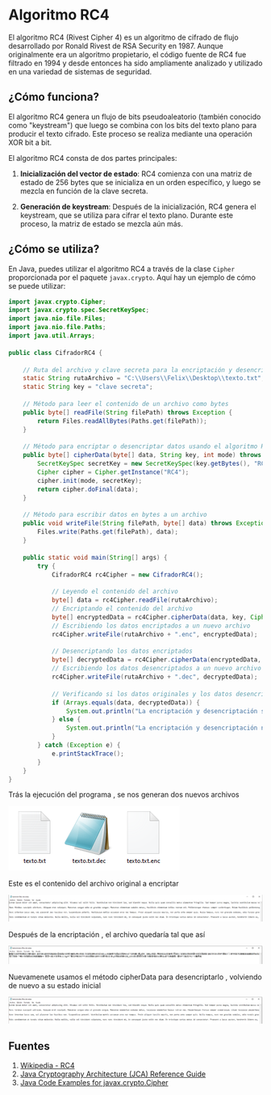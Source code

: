 # Algoritmo RC4

El algoritmo RC4 (Rivest Cipher 4) es un algoritmo de cifrado de flujo desarrollado por Ronald Rivest de RSA Security en 1987. Aunque originalmente era un algoritmo propietario, el código fuente de RC4 fue filtrado en 1994 y desde entonces ha sido ampliamente analizado y utilizado en una variedad de sistemas de seguridad.

## ¿Cómo funciona?

El algoritmo RC4 genera un flujo de bits pseudoaleatorio (también conocido como "keystream") que luego se combina con los bits del texto plano para producir el texto cifrado. Este proceso se realiza mediante una operación XOR bit a bit.

El algoritmo RC4 consta de dos partes principales:

1. **Inicialización del vector de estado**: RC4 comienza con una matriz de estado de 256 bytes que se inicializa en un orden específico, y luego se mezcla en función de la clave secreta.

2. **Generación de keystream**: Después de la inicialización, RC4 genera el keystream, que se utiliza para cifrar el texto plano. Durante este proceso, la matriz de estado se mezcla aún más.

## ¿Cómo se utiliza?

En Java, puedes utilizar el algoritmo RC4 a través de la clase `Cipher` proporcionada por el paquete `javax.crypto`. Aquí hay un ejemplo de cómo se puede utilizar:

```java
import javax.crypto.Cipher;
import javax.crypto.spec.SecretKeySpec;
import java.nio.file.Files;
import java.nio.file.Paths;
import java.util.Arrays;

public class CifradorRC4 {

    // Ruta del archivo y clave secreta para la encriptación y desencriptación
    static String rutaArchivo = "C:\\Users\\Felix\\Desktop\\texto.txt";
    static String key = "clave secreta";

    // Método para leer el contenido de un archivo como bytes
    public byte[] readFile(String filePath) throws Exception {
        return Files.readAllBytes(Paths.get(filePath));
    }

    // Método para encriptar o desencriptar datos usando el algoritmo RC4
    public byte[] cipherData(byte[] data, String key, int mode) throws Exception {
        SecretKeySpec secretKey = new SecretKeySpec(key.getBytes(), "RC4");
        Cipher cipher = Cipher.getInstance("RC4");
        cipher.init(mode, secretKey);
        return cipher.doFinal(data);
    }

    // Método para escribir datos en bytes a un archivo
    public void writeFile(String filePath, byte[] data) throws Exception {
        Files.write(Paths.get(filePath), data);
    }

    public static void main(String[] args) {
        try {
            CifradorRC4 rc4Cipher = new CifradorRC4();

            // Leyendo el contenido del archivo
            byte[] data = rc4Cipher.readFile(rutaArchivo);
            // Encriptando el contenido del archivo
            byte[] encryptedData = rc4Cipher.cipherData(data, key, Cipher.ENCRYPT_MODE);
            // Escribiendo los datos encriptados a un nuevo archivo
            rc4Cipher.writeFile(rutaArchivo + ".enc", encryptedData);

            // Desencriptando los datos encriptados
            byte[] decryptedData = rc4Cipher.cipherData(encryptedData, key, Cipher.DECRYPT_MODE);
            // Escribiendo los datos desencriptados a un nuevo archivo
            rc4Cipher.writeFile(rutaArchivo + ".dec", decryptedData);

            // Verificando si los datos originales y los datos desencriptados son iguales
            if (Arrays.equals(data, decryptedData)) {
                System.out.println("La encriptación y desencriptación se han realizado correctamente.");
            } else {
                System.out.println("La encriptación y desencriptación no se han realizado correctamente.");
            }
        } catch (Exception e) {
            e.printStackTrace();
        }
    }
}
```

Trás la ejecución del programa , se nos generan dos nuevos archivos

![Ejecución del Programa](src/imagenes/ejec.PNG)

Este es el contenido del archivo original a encriptar

![Contenido del archivo a encriptar](src/imagenes/contenido_texto.PNG)

Después de la encriptación , el archivo quedaría tal que así

![Contenido del archivo encriptado](src/imagenes/encriptado.PNG)

Nuevamenete usamos el método cipherData para desencriptarlo , volviendo de nuevo a su estado inicial

![Contenido del archivo desencriptado](src/imagenes/desencriptado.PNG)

## Fuentes

1. [Wikipedia - RC4](https://es.wikipedia.org/wiki/RC4)
2. [Java Cryptography Architecture (JCA) Reference Guide](https://docs.oracle.com/javase/8/docs/technotes/guides/security/crypto/CryptoSpec.html)
3. [Java Code Examples for javax.crypto.Cipher](https://www.programcreek.com/java-api-examples/?class=javax.crypto.Cipher&method=getInstance)
